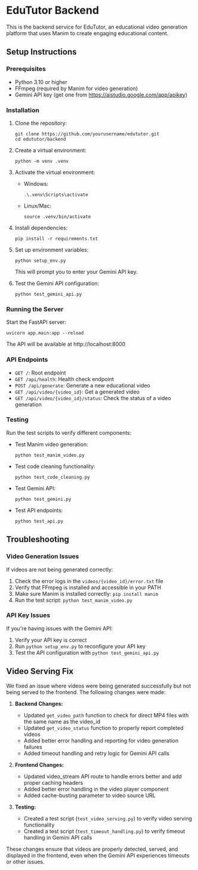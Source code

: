 # EduTutor Backend

This is the backend service for EduTutor, an educational video generation platform that uses Manim to create engaging educational content.

## Setup Instructions

### Prerequisites

- Python 3.10 or higher
- FFmpeg (required by Manim for video generation)
- Gemini API key (get one from https://aistudio.google.com/app/apikey)

### Installation

1. Clone the repository:
   ```
   git clone https://github.com/yourusername/edututor.git
   cd edututor/backend
   ```

2. Create a virtual environment:
   ```
   python -m venv .venv
   ```

3. Activate the virtual environment:
   - Windows:
     ```
     .\.venv\Scripts\activate
     ```
   - Linux/Mac:
     ```
     source .venv/bin/activate
     ```

4. Install dependencies:
   ```
   pip install -r requirements.txt
   ```

5. Set up environment variables:
   ```
   python setup_env.py
   ```
   This will prompt you to enter your Gemini API key.

6. Test the Gemini API configuration:
   ```
   python test_gemini_api.py
   ```

### Running the Server

Start the FastAPI server:
```
uvicorn app.main:app --reload
```

The API will be available at http://localhost:8000

### API Endpoints

- `GET /`: Root endpoint
- `GET /api/health`: Health check endpoint
- `POST /api/generate`: Generate a new educational video
- `GET /api/video/{video_id}`: Get a generated video
- `GET /api/video/{video_id}/status`: Check the status of a video generation

### Testing

Run the test scripts to verify different components:

- Test Manim video generation:
  ```
  python test_manim_video.py
  ```

- Test code cleaning functionality:
  ```
  python test_code_cleaning.py
  ```

- Test Gemini API:
  ```
  python test_gemini.py
  ```

- Test API endpoints:
  ```
  python test_api.py
  ```

## Troubleshooting

### Video Generation Issues

If videos are not being generated correctly:

1. Check the error logs in the `videos/{video_id}/error.txt` file
2. Verify that FFmpeg is installed and accessible in your PATH
3. Make sure Manim is installed correctly: `pip install manim`
4. Run the test script: `python test_manim_video.py`

### API Key Issues

If you're having issues with the Gemini API:

1. Verify your API key is correct
2. Run `python setup_env.py` to reconfigure your API key
3. Test the API configuration with `python test_gemini_api.py`

## Video Serving Fix

We fixed an issue where videos were being generated successfully but not being served to the frontend. The following changes were made:

1. **Backend Changes:**
   - Updated `get_video_path` function to check for direct MP4 files with the same name as the video_id
   - Updated `get_video_status` function to properly report completed videos
   - Added better error handling and reporting for video generation failures
   - Added timeout handling and retry logic for Gemini API calls

2. **Frontend Changes:**
   - Updated video_stream API route to handle errors better and add proper caching headers
   - Added better error handling in the video player component
   - Added cache-busting parameter to video source URL

3. **Testing:**
   - Created a test script (`test_video_serving.py`) to verify video serving functionality
   - Created a test script (`test_timeout_handling.py`) to verify timeout handling in Gemini API calls

These changes ensure that videos are properly detected, served, and displayed in the frontend, even when the Gemini API experiences timeouts or other issues. 